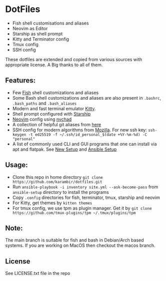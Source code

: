 # DotFiles

- Fish shell customisations and aliases
- Neovim as Editor
- Starship as shell prompt
- Kitty and Terminator config
- Tmux config
- SSH config

These dotfiles are extended and copied from various sources with appropriate license. A Big thanks to all of them.

## Features:

- Few [Fish](https://fishshell.com/) shell customizations and aliases
- Some Bash shell customizations and aliases are also present in `.bashrc`, `.bash_paths` and `.bash_aliases`
- Modern and fast terminal emulator [Kitty](https://sw.kovidgoyal.net/kitty/).
- Shell prompt configured with [Starship](https://starship.rs)
- [Neovim](https://neovim.io/) config using [nvchad](https://nvchad.com)
- A collection of helpful git aliases from [here](https://github.com/theskumar/dotfiles)
- SSH config for modern algorithms from [Mozilla](https://infosec.mozilla.org/guidelines/openssh). For new ssh key: `ssh-keygen -t ed25519 -f ~/.ssh/id_personal_$(date +%Y-%m-%d) -C "personal"`
- A list of commonly used CLI and GUI programs that one can install via apt and flatpak. See [New Setup](./new_setup.md) and [Ansible Setup](./ansible-setup/README.md)

## Usage:

- Clone this repo in home directory `git clone https://github.com/karambir/dotfiles.git`
- Run `ansible-playbook -i inventory site.yml --ask-become-pass` from `ansible-setup` directory to install the programs
- Copy `.config` directories for fish, terminator, tmux, starship and neovim
- For Kitty, get themes by `kitten themes`
- For tmux config, we use tpm as plugin manager. Get it by `git clone https://github.com/tmux-plugins/tpm ~/.tmux/plugins/tpm`

## Note:

The main branch is suitable for fish and bash in Debian/Arch based systems. If you are working on MacOS then checkout the macos branch.

## License

See LICENSE.txt file in the repo
